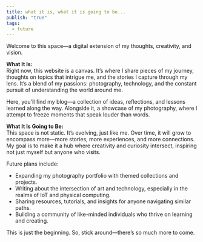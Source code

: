 ```yaml
---
title: what it is, what it is going to be...
publish: "true"
tags:
  - future
---
```

Welcome to this space—a digital extension of my thoughts, creativity, and vision.

**What It Is:**  
Right now, this website is a canvas. It’s where I share pieces of my journey, thoughts on topics that intrigue me, and the stories I capture through my lens. It’s a blend of my passions: photography, technology, and the constant pursuit of understanding the world around me.

Here, you'll find my blog—a collection of ideas, reflections, and lessons learned along the way. Alongside it, a showcase of my photography, where I attempt to freeze moments that speak louder than words.

**What It Is Going to Be:**  
This space is not static. It’s evolving, just like me. Over time, it will grow to encompass more—more stories, more experiences, and more connections. My goal is to make it a hub where creativity and curiosity intersect, inspiring not just myself but anyone who visits.

Future plans include:

- Expanding my photography portfolio with themed collections and projects.
- Writing about the intersection of art and technology, especially in the realms of IoT and physical computing.
- Sharing resources, tutorials, and insights for anyone navigating similar paths.
- Building a community of like-minded individuals who thrive on learning and creating.

This is just the beginning. So, stick around—there’s so much more to come.